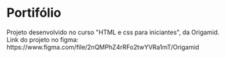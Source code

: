 <h1>Portifólio</h1>
Projeto desenvolvido no curso "HTML e css para iniciantes", da Origamid. <br>
Link do projeto no figma: https://www.figma.com/file/2nQMPhZ4rRFo2twYVRa1mT/Origamid
